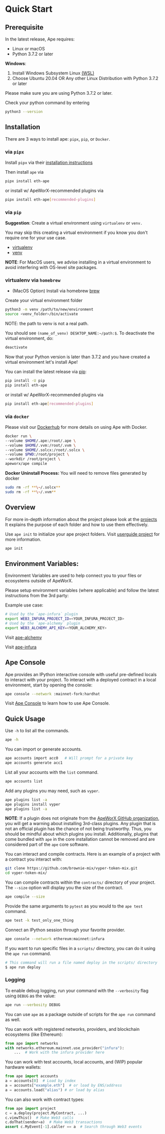 # Quick Start

## Prerequisite

In the latest release, Ape requires:

- Linux or macOS
- Python 3.7.2 or later

**Windows**:

1.  Install Windows Subsystem Linux
    [(WSL)](https://docs.microsoft.com/en-us/windows/wsl/install)
2.  Choose Ubuntu 20.04 OR Any other Linux Distribution with Python
    3.7.2 or later

Please make sure you are using Python 3.7.2 or later.

Check your python command by entering

```bash
python3 --version
```

## Installation

There are 3 ways to install ape: `pipx`, `pip`, or `Docker`.

### via `pipx`

Install `pipx` via their [installation instructions](https://pypa.github.io/pipx/)

Then install `ape` via

```bash
pipx install eth-ape
```

or install w/ ApeWorX-recommended plugins via

```bash
pipx install eth-ape[recommended-plugins]
```

### via `pip`

**Suggestion**: Create a virtual environment using `virtualenv` or `venv.`

You may skip this creating a virtual environment if you know you don\'t
require one for your use case.

- [virtualenv](https://pypi.org/project/virtualenv/)
- [venv](https://docs.python.org/3/library/venv.html)

**NOTE**: For MacOS users, we advise installing in a virtual environment to avoid interfering with OS-level site packages.

### virtualenv via `homebrew`

* (MacOS Option) Install via homebrew [brew](https://formulae.brew.sh/formula/virtualenv)

Create your virtual environment folder

```bash
python3 -m venv /path/to/new/environment
source <venv_folder>/bin/activate
```

NOTE: the path to venv is not a real path.

You should see `(name_of_venv) DESKTOP_NAME:~/path:$`.
To deactivate the virtual environment, do:

```bash
deactivate
```

Now that your Python version is later than 3.7.2 and you have created a
virtual environment let\'s install Ape!

You can install the latest release via
[pip](https://pypi.org/project/pip/):

```bash
pip install -U pip
pip install eth-ape
```

or install w/ ApeWorX-recommended plugins via

```bash
pip install eth-ape[recommended-plugins]
```

### via `docker`

Please visit our
[Dockerhub](https://hub.docker.com/repository/docker/apeworx/ape) for
more details on using Ape with Docker.

```bash
docker run \
--volume $HOME/.ape:/root/.ape \
--volume $HOME/.vvm:/root/.vvm \
--volume $HOME/.solcx:/root/.solcx \
--volume $PWD:/root/project \
--workdir /root/project \
apeworx/ape compile
```

**Docker Uninstall Process:** You will need to remove files generated by docker

```bash
sudo rm -rf **\~/.solcx**
sudo rm -rf **\~/.vvm**
```

## Overview

For more in-depth information about the project please look at the [projects](https://docs.apeworx.io/ape/stable/userguides/projects.html)
It explains the purpose of each folder and how to use them effectively.

Use `ape init` to initialize your ape project folders. Visit [userguide project](https://docs.apeworx.io/ape/stable/userguides/projects.html) for more information.

```bash
ape init
```

## Environment Variables:

Environment Variables are used to help connect you to your files or ecosystems outside of ApeWorX.

Please setup environment variables (where applicable) and follow the latest instructions from the 3rd party:

Example use case:

```bash
# Used by the `ape-infura` plugin
export WEB3_INFURA_PROJECT_ID=<YOUR_INFURA_PROJECT_ID>
# Used by the `ape-alchemy` plugin
export WEB3_ALCHEMY_API_KEY=<YOUR_ALCHEMY_KEY>
```

Visit [ape-alchemy](https://github.com/ApeWorX/ape-alchemy/blob/main/README.md#quick-usage)

Visit [ape-infura](https://github.com/ApeWorX/ape-infura#readme)

## Ape Console

Ape provides an IPython interactive console with useful pre-defined locals to interact with your project.
To interact with a deployed contract in a local environment, start by opening the console:

```bash
ape console --network :mainnet-fork:hardhat
```

Visit [Ape Console](https://docs.apeworx.io/ape/stable/commands/console.html) to learn how to use Ape Console.

## Quick Usage

Use `-h` to list all the commands.

```bash
ape -h
```

You can import or generate accounts.

```bash
ape accounts import acc0   # Will prompt for a private key
ape accounts generate acc1
```

List all your accounts with the `list` command.

```bash
ape accounts list
```

Add any plugins you may need, such as `vyper`.

```bash
ape plugins list -a
ape plugins install vyper
ape plugins list -a
```

**NOTE**: If a plugin does not originate from the 
[ApeWorX GitHub organization](https://github.com/ApeWorX?q=ape&type=all), you will get a warning about installing 
3rd-class plugins. Any plugin that is not an official plugin has the chance of not being trustworthy. Thus, you should 
be mindful about which plugins you install. Additionally, plugins that come bundled with `ape` in the core installation 
cannot be removed and are considered part of the `ape` core software.

You can interact and compile contracts.
Here is an example of a project with a contract you interact with: 

```bash 
git clone https://github.com/brownie-mix/vyper-token-mix.git
cd vyper-token-mix/
```

You can compile contracts within the `contracts/` directory of your project.
The `--size` option will display you the size of the contract.

```bash
ape compile --size
```

Provide the same arguments to `pytest` as you would to the `ape test` command.

```bash
ape test -k test_only_one_thing
```

Connect an IPython session through your favorite provider.

```bash
ape console --network ethereum:mainnet:infura
```

If you want to run specific files in a `scripts/` directory, you can do it using the `ape run` command.

```bash
# This command will run a file named deploy in the scripts/ directory
$ ape run deploy
```

### Logging

To enable debug logging, run your command with the `--verbosity` flag using `DEBUG` as the value:

```bash
ape run --verbosity DEBUG
```

You can use `ape` as a package outside of scripts for the `ape run` command as well.

You can work with registered networks, providers, and blockchain ecosystems (like Ethereum):

```python
from ape import networks
with networks.ethereum.mainnet.use_provider("infura"):
    ...  # Work with the infura provider here
```

You can work with test accounts, local accounts, and (WIP) popular hardware wallets:

```python
from ape import accounts
a = accounts[0]  # Load by index
a = accounts["example.eth"]  # or load by ENS/address
a = accounts.load("alias") # or load by alias
```

You can also work with contract types:

```python
from ape import project
c = a.deploy(project.MyContract, ...)
c.viewThis()  # Make Web3 calls
c.doThat(sender=a)  # Make Web3 transactions
assert c.MyEvent[-1].caller == a  # Search through Web3 events
```

